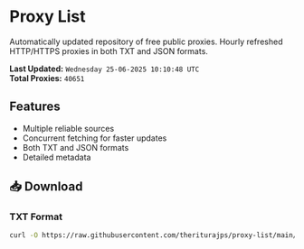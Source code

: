 # Proxy List

Automatically updated repository of free public proxies. Hourly refreshed HTTP/HTTPS proxies in both TXT and JSON formats.

**Last Updated:** `Wednesday 25-06-2025 10:10:48 UTC`  
**Total Proxies:** `40651`

## Features
- Multiple reliable sources
- Concurrent fetching for faster updates
- Both TXT and JSON formats
- Detailed metadata

## 📥 Download

### TXT Format
```bash
curl -O https://raw.githubusercontent.com/theriturajps/proxy-list/main/proxies.txt